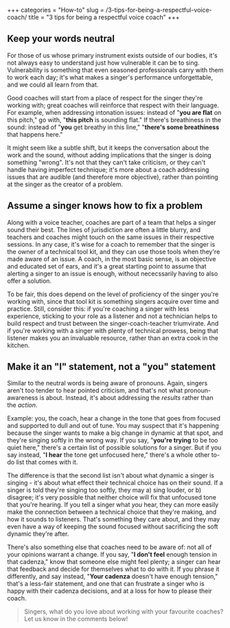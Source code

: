 +++
categories = "How-to"
slug = /3-tips-for-being-a-respectful-voice-coach/
title = "3 tips for being a respectful voice coach"
+++

## Keep your words neutral

For those of us whose primary instrument exists outside of our bodies, it's not always easy to understand just how vulnerable it can be to sing. Vulnerability is something that even seasoned professionals carry with them to work each day; it's what makes a singer's performance unforgettable, and we could all learn from that.

Good coaches will start from a place of respect for the singer they're working with; great coaches will reinforce that respect with their language. For example, when addressing intonation issues: instead of "**you are flat** on this pitch," go with, "**this pitch** is sounding flat." If there's breathiness in the sound: instead of "**you** get breathy in this line," "**there's some breathiness** that happens here."

It might seem like a subtle shift, but it keeps the conversation about the work and the sound, without adding implications that the singer is doing something "wrong". It's not that they can't take criticism, or they can't handle having imperfect technique; it's more about a coach addressing issues that are audible (and therefore more objective), rather than pointing at the singer as the creator of a problem.

## Assume a singer knows how to fix a problem

Along with a voice teacher, coaches are part of a team that helps a singer sound their best. The lines of jurisdiction are often a little blurry, and teachers and coaches might touch on the same issues in their respective sessions. In any case, it's wise for a coach to remember that the singer is the owner of a technical tool kit, and they can use those tools when they're made aware of an issue. A coach, in the most basic sense, is an objective and educated set of ears, and it's a great starting point to assume that alerting a singer to an issue is enough, without nececssarily having to also offer a solution.

To be fair, this does depend on the level of proficiency of the singer you're working with, since that tool kit is something singers acquire over time and practice. Still, consider this: if you're coaching a singer with less experience, sticking to your role as a listener and not a technician helps to build respect and trust between the singer-coach-teacher triumvirate. And if you're working with a singer with plenty of technical prowess, being that listener makes you an invaluable resource, rather than an extra cook in the kitchen.

## Make it an "I" statement, not a "you" statement

Similar to the neutral words is being aware of pronouns. Again, singers aren't too tender to hear pointed criticism, and that's not what pronoun-awareness is about. Instead, it's about addressing the *results* rather than the *action*.

Example: you, the coach, hear a change in the tone that goes from focused and supported to dull and out of tune. You may suspect that it's happening because the singer wants to make a big change in dynamic at that spot, and they're singing softly in the wrong way. If you say, "**you're trying** to be too quiet here," there's a certain list of possible solutions for a singer. But if you say instead, "**I hear** the tone get unfocused here," there's a whole other to-do list that comes with it. 

The difference is that the second list isn't about what dynamic a singer is singing - it's about what effect their technical choice has on their sound. If a singer is told they're singing too softly, they may a) sing louder, or b) disagree; it's very possible that neither choice will fix that unfocused tone that you're hearing. If you tell a singer what *you* hear, they can more easily make the connection between a technical choice that they're making, and how it sounds to listeners. That's something they care about, and they may even have a way of keeping the sound focused without sacrificing the soft dynamic they're after.

There's also something else that coaches need to be aware of: not all of your opinions warrant a change. If you say, "**I don't feel** enough tension in that cadenza," know that someone else might feel plenty; a singer can hear that feedback and decide for themselves what to do with it. If you phrase it differently, and say instead, "**Your cadenza** doesn't have enough tension," that's a less-fair statement, and one that can frustrate a singer who is happy with their cadenza decisions, and at a loss for how to please their coach.

>Singers, what do you love about working with your favourite coaches? Let us know in the comments below!
